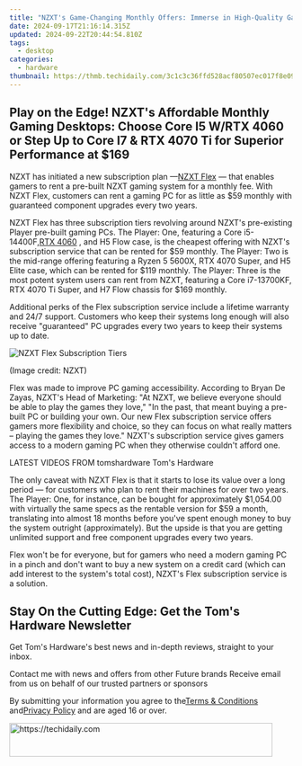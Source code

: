 ```yaml
---
title: "NZXT's Game-Changing Monthly Offers: Immerse in High-Quality Gaming with Core I5 & RTX 4060 PC for $59 or Unleash Ultimate Power W/Core I7 + RTX 4070 Ti Package at an Extraordinary Price of $169!"
date: 2024-09-17T21:16:14.315Z
updated: 2024-09-22T20:44:54.810Z
tags:
  - desktop
categories:
  - hardware
thumbnail: https://thmb.techidaily.com/3c1c3c36ffd528acf80507ec017f8e098843112bc4dbcec6bba024f6534d2781.jpg
---
```


## Play on the Edge! NZXT's Affordable Monthly Gaming Desktops: Choose Core I5 W/RTX 4060 or Step Up to Core I7 & RTX 4070 Ti for Superior Performance at $169

NZXT has initiated a new subscription plan —[NZXT Flex](https://shareasale.com/r.cfm?b=755373&u=4338022&m=60525&afftrack=techidaily&urllink=https%3A%2F%2Fsilver-cuisine.pxf.io%2Fnlgolx) — that enables gamers to rent a pre-built NZXT gaming system for a monthly fee. With NZXT Flex, customers can rent a gaming PC for as little as $59 monthly with guaranteed component upgrades every two years.

 NZXT Flex has three subscription tiers revolving around NZXT's pre-existing Player pre-built gaming PCs. The Player: One, featuring a Core i5-14400F,[RTX 4060](https://www.tomshardware.com/reviews/nvidia-geforce-rtx-4060-review-asus-dual) , and H5 Flow case, is the cheapest offering with NZXT's subscription service that can be rented for $59 monthly. The Player: Two is the mid-range offering featuring a Ryzen 5 5600X, RTX 4070 Super, and H5 Elite case, which can be rented for $119 monthly. The Player: Three is the most potent system users can rent from NZXT, featuring a Core i7-13700KF, RTX 4070 Ti Super, and H7 Flow chassis for $169 monthly.

 Additional perks of the Flex subscription service include a lifetime warranty and 24/7 support. Customers who keep their systems long enough will also receive "guaranteed" PC upgrades every two years to keep their systems up to date.

![NZXT Flex Subscription Tiers](https://cdn.mos.cms.futurecdn.net/xHzgMBCkYAYYHmc6iPETgK-320-80.png)

(Image credit: NZXT)

 Flex was made to improve PC gaming accessibility. According to Bryan De Zayas, NZXT's Head of Marketing: "At NZXT, we believe everyone should be able to play the games they love," "In the past, that meant buying a pre-built PC or building your own. Our new Flex subscription service offers gamers more flexibility and choice, so they can focus on what really matters – playing the games they love." NZXT's subscription service gives gamers access to a modern gaming PC when they otherwise couldn't afford one.

 LATEST VIDEOS FROM tomshardware Tom's Hardware

 The only caveat with NZXT Flex is that it starts to lose its value over a long period — for customers who plan to rent their machines for over two years. The Player: One, for instance, can be bought for approximately $1,054.00 with virtually the same specs as the rentable version for $59 a month, translating into almost 18 months before you've spent enough money to buy the system outright (approximately). But the upside is that you are getting unlimited support and free component upgrades every two years.

 Flex won't be for everyone, but for gamers who need a modern gaming PC in a pinch and don't want to buy a new system on a credit card (which can add interest to the system's total cost), NZXT's Flex subscription service is a solution.

## Stay On the Cutting Edge: Get the Tom's Hardware Newsletter

 Get Tom's Hardware's best news and in-depth reviews, straight to your inbox.

 Contact me with news and offers from other Future brands  Receive email from us on behalf of our trusted partners or sponsors

 By submitting your information you agree to the[Terms & Conditions](https://futureplc.com/terms-conditions/) and[Privacy Policy](https://futureplc.com/privacy-policy/) and are aged 16 or over.

<ins class="adsbygoogle"
     style="display:block"
     data-ad-format="autorelaxed"
     data-ad-client="ca-pub-7571918770474297"
     data-ad-slot="1223367746"></ins>

<ins class="adsbygoogle"
     style="display:block"
     data-ad-client="ca-pub-7571918770474297"
     data-ad-slot="8358498916"
     data-ad-format="auto"
     data-full-width-responsive="true"></ins>



<!-- affiliate ads begin -->
<a href="https://bluettius.sjv.io/c/5597632/2139122/17108" target="_top" id="2139122">
  <img src="//a.impactradius-go.com/display-ad/17108-2139122" border="0" alt="https://techidaily.com" width="468" height="60"/>
</a>
<img height="0" width="0" src="https://bluettius.sjv.io/i/5597632/2139122/17108" style="position:absolute;visibility:hidden;" border="0" />
<!-- affiliate ads end -->


